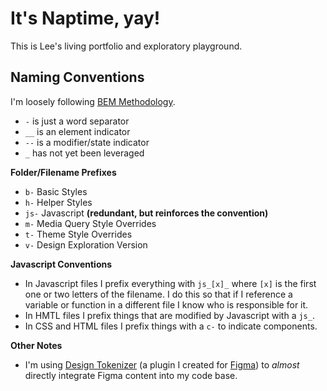 # It's Naptime, yay!
This is Lee's living portfolio and exploratory playground.

## Naming Conventions 
I'm loosely following [BEM Methodology](https://webdesign.tutsplus.com/articles/an-introduction-to-the-bem-methodology--cms-19403).

- `-` is just a word separator
- `__` is an element indicator
- `--` is a modifier/state indicator 
- `_` has not yet been leveraged 

**Folder/Filename Prefixes**
- `b-` Basic Styles
- `h-` Helper Styles
- `js-` Javascript **(redundant, but reinforces the convention)**
- `m-` Media Query Style Overrides
- `t-` Theme Style Overrides
- `v-` Design Exploration Version

**Javascript Conventions**
- In Javascript files I prefix everything with `js_[x]_` where `[x]` is the first one or two letters of the filename. I do this so that if I reference a variable or function in a different file I know who is responsible for it.
- In HMTL files I prefix things that are modified by Javascript with a `js_`. 
- In CSS and HTML files I  prefix things with a `c-` to indicate components. 

**Other Notes**
- I'm using [Design Tokenizer](https://www.figma.com/community/plugin/767048666042724266/Design-Tokenizer) (a plugin I created for [Figma](http://figma.com/)) to *almost* directly integrate Figma content into my code base.